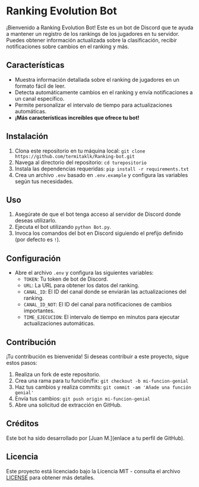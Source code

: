 # Ranking Evolution Bot

¡Bienvenido a Ranking Evolution Bot! Este es un bot de Discord que te ayuda a mantener un registro de los rankings de los jugadores en tu servidor. Puedes obtener información actualizada sobre la clasificación, recibir notificaciones sobre cambios en el ranking y más.

## Características

- Muestra información detallada sobre el ranking de jugadores en un formato fácil de leer.
- Detecta automáticamente cambios en el ranking y envía notificaciones a un canal específico.
- Permite personalizar el intervalo de tiempo para actualizaciones automáticas.
- **¡Más características increíbles que ofrece tu bot!**

## Instalación

1. Clona este repositorio en tu máquina local: `git clone https://github.com/termitaklk/Ranking-bot.git`
2. Navega al directorio del repositorio: `cd turepositorio`
3. Instala las dependencias requeridas: `pip install -r requirements.txt`
4. Crea un archivo `.env` basado en `.env.example` y configura las variables según tus necesidades.

## Uso

1. Asegúrate de que el bot tenga acceso al servidor de Discord donde deseas utilizarlo.
2. Ejecuta el bot utilizando `python Bot.py`.
3. Invoca los comandos del bot en Discord siguiendo el prefijo definido (por defecto es `!`).

## Configuración

- Abre el archivo `.env` y configura las siguientes variables:
  - `TOKEN`: Tu token de bot de Discord.
  - `URL`: La URL para obtener los datos del ranking.
  - `CANAL_ID`: El ID del canal donde se enviarán las actualizaciones del ranking.
  - `CANAL_ID_NOT`: El ID del canal para notificaciones de cambios importantes.
  - `TIME_EJECUCION`: El intervalo de tiempo en minutos para ejecutar actualizaciones automáticas.

## Contribución

¡Tu contribución es bienvenida! Si deseas contribuir a este proyecto, sigue estos pasos:
1. Realiza un fork de este repositorio.
2. Crea una rama para tu función/fix: `git checkout -b mi-funcion-genial`
3. Haz tus cambios y realiza commits: `git commit -am 'Añade una función genial'`
4. Envía tus cambios: `git push origin mi-funcion-genial`
5. Abre una solicitud de extracción en GitHub.

## Créditos

Este bot ha sido desarrollado por [Juan M.](enlace a tu perfil de GitHub).

## Licencia

Este proyecto está licenciado bajo la Licencia MIT - consulta el archivo [LICENSE](LICENSE) para obtener más detalles.

